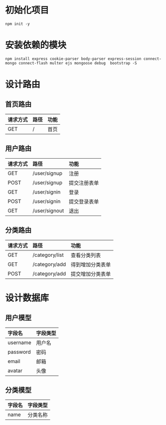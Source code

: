 # 初始化项目
```
npm init -y
```

# 安装依赖的模块
```
npm install express cookie-parser body-parser express-session connect-mongo connect-flash multer ejs mongoose debug  bootstrap -S
```

# 设计路由
## 首页路由
|请求方式|路径|功能|
|:----|:----|:----|
|GET|/|首页|
## 用户路由
|请求方式|路径|功能|
|:----|:----|:----|
|GET|/user/signup|注册|
|POST|/user/signup|提交注册表单|
|GET|/user/signin|登录|
|POST|/user/signin|提交登录表单|
|GET|/user/signout|退出|

## 分类路由
|请求方式|路径|功能|
|:----|:----|:----|
|GET|/category/list|查看分类列表|
|GET|/category/add|得到增加分类表单|
|POST|/category/add|提交增加分类表单|

# 设计数据库
## 用户模型
|字段名|字段类型|
|:----|:----|
|username|用户名|
|password|密码|
|email|邮箱|
|avatar|头像|

## 分类模型
|字段名|字段类型|
|:----|:----|
|name|分类名称|
